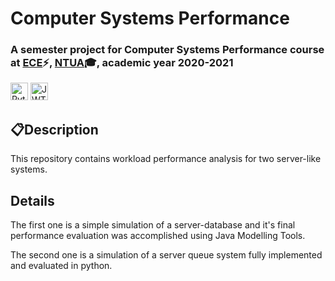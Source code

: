 # <b> Computer Systems Performance </b>

### A semester project for Computer Systems Performance course at [ECE](https://www.ece.ntua.gr/en)⚡, [NTUA](https://www.ntua.gr/en)🎓, academic year 2020-2021

<img alt="Python" src = "https://img.shields.io/badge/Python-1136AA?style=for-the-badge&logo=python&logoColor=white" height="28">  <img alt="JWT" src = "https://img.shields.io/badge/Java Modelling Tools-orange?style=for-the-badge&logo=java&logoColor=white" height="28">

## 📋**Description**

This repository contains workload performance analysis for two server-like systems.

## **Details**
The first one is a simple simulation of a server-database and it's final performance evaluation was accomplished using Java Modelling Tools.

The second one is a simulation of a server queue system fully implemented and evaluated in python.

